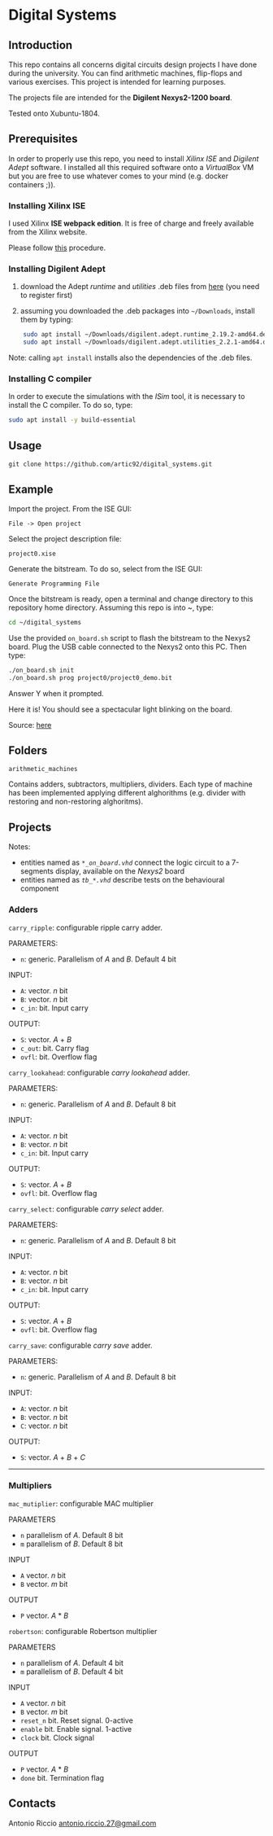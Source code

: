 # Digital Systems

## Introduction

This repo contains all concerns digital circuits design projects I have done during the university. You can find arithmetic machines, flip-flops and various exercises. This project is intended for learning purposes.

The projects file are intended for the **Digilent Nexys2-1200 board**.

Tested onto Xubuntu-1804.

## Prerequisites

In order to properly use this repo, you need to install *Xilinx ISE* and *Digilent Adept* software. I installed all this required software onto a *VirtualBox* VM but you are free to use whatever comes to your mind (e.g. docker containers ;)).

### Installing Xilinx ISE

I used Xilinx **ISE webpack edition**. It is free of charge and freely available from the Xilinx website.

Please follow [this](https://github.com/casper-astro/mlib_devel/wiki/How-to-install-Xilinx-ISE) procedure.

### Installing Digilent Adept

1. download the Adept *runtime* and *utilities* .deb files from [here](https://reference.digilentinc.com/reference/software/adept/start?redirect=1#software_downloads) (you need to register first)

2. assuming you downloaded the .deb packages into `~/Downloads`, install them by typing:

```bash
    sudo apt install ~/Downloads/digilent.adept.runtime_2.19.2-amd64.deb
    sudo apt install ~/Downloads/digilent.adept.utilities_2.2.1-amd64.deb
```

Note: calling `apt install` installs also the dependencies of the .deb files.

### Installing C compiler

In order to execute the simulations with the *ISim* tool, it is necessary to install the C compiler. To do so, type:

```bash
sudo apt install -y build-essential
```

## Usage

`git clone https://github.com/artic92/digital_systems.git`

## Example

Import the project. From the ISE GUI:

```text
File -> Open project
```

Select the project description file:

```text
project0.xise
```

Generate the bitstream. To do so, select from the ISE GUI:

```text
Generate Programming File
```

Once the bitstream is ready, open a terminal and change directory to this repository home directory. Assuming this repo is into ~, type:

```bash
cd ~/digital_systems
```

Use the provided `on_board.sh` script to flash the bitstream to the Nexys2 board. Plug the USB cable connected to the Nexys2 onto this PC. Then type:

```bash
./on_board.sh init
./on_board.sh prog project0/project0_demo.bit
```

Answer Y when it prompted.

Here it is! You should see a spectacular light blinking on the board.

Source: [here](https://reference.digilentinc.com/learn/programmable-logic/tutorials/getting-started-with-fpga/start)

## Folders

`arithmetic_machines`

Contains adders, subtractors, multipliers, dividers. Each type of machine has been implemented applying different alghorithms (e.g. divider with restoring and non-restoring alghoritms).

## Projects

Notes:

* entities named as *`*_on_board.vhd`* connect the logic circuit to a 7-segments display, available on the *Nexys2* board
* entities named as *`tb_*.vhd`* describe tests on the behavioural component

### Adders

`carry_ripple`: configurable ripple carry adder.

PARAMETERS:

* `n`: generic. Parallelism of *A* and *B*. Default 4 bit

INPUT:

* `A`: vector. *n* bit
* `B`: vector. *n* bit
* `c_in`: bit. Input carry

OUTPUT:

* `S`: vector. *A* + *B*
* `c_out`: bit. Carry flag
* `ovfl`: bit. Overflow flag

`carry_lookahead`: configurable *carry lookahead* adder.

PARAMETERS:

* `n`: generic. Parallelism of *A* and *B*. Default 8 bit

INPUT:

* `A`: vector. *n* bit
* `B`: vector. *n* bit
* `c_in`: bit. Input carry

OUTPUT:

* `S`: vector. *A* + *B*
* `ovfl`: bit. Overflow flag

`carry_select`: configurable *carry select* adder.

PARAMETERS:

* `n`: generic. Parallelism of *A* and *B*. Default 8 bit

INPUT:

* `A`: vector. *n* bit
* `B`: vector. *n* bit
* `c_in`: bit. Input carry

OUTPUT:

* `S`: vector. *A* + *B*
* `ovfl`: bit. Overflow flag

`carry_save`: configurable *carry save* adder.

PARAMETERS:

* `n`: generic. Parallelism of *A* and *B*. Default 8 bit

INPUT:

* `A`: vector. *n* bit
* `B`: vector. *n* bit
* `C`: vector. *n* bit

OUTPUT:

* `S`: vector. *A* + *B* + *C*

---

### Multipliers

`mac_mutiplier`: configurable MAC multiplier

PARAMETERS

* `n` parallelism of *A*. Default 8 bit
* `m` parallelism of *B*. Default 8 bit

INPUT

* `A` vector. *n* bit
* `B` vector. *m* bit

OUTPUT

* `P` vector. *A* * *B*

`robertson`: configurable Robertson multiplier

PARAMETERS

* `n` parallelism of *A*. Default 4 bit
* `m` parallelism of *B*. Default 4 bit

INPUT

* `A` vector. *n* bit
* `B` vector. *m* bit
* `reset_n` bit. Reset signal. 0-active
* `enable` bit. Enable signal. 1-active
* `clock` bit. Clock signal

OUTPUT

* `P` vector. *A* * *B*
* `done` bit. Termination flag

## Contacts

Antonio Riccio <antonio.riccio.27@gmail.com>
